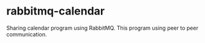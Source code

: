 rabbitmq-calendar
=================

Sharing calendar program using RabbitMQ. This program using peer to peer communication.
